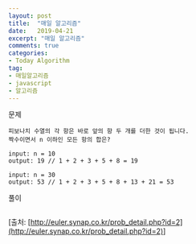 ```yaml
---
layout: post
title:  "매일 알고리즘"
date:   2019-04-21
excerpt: "매일 알고리즘"
comments: true
categories:
- Today Algorithm
tag:
- 매일알고리즘
- javascript
- 알고리즘
---
```


문제
```
피보나치 수열의 각 항은 바로 앞의 항 두 개를 더한 것이 됩니다.
짝수이면서 n 이하인 모든 항의 합은?

input: n = 10
output: 19 // 1 + 2 + 3 + 5 + 8 = 19

input: n = 30
output: 53 // 1 + 2 + 3 + 5 + 8 + 13 + 21 = 53
```

풀이
```javascript
```

[출처: [http://euler.synap.co.kr/prob_detail.php?id=2](http://euler.synap.co.kr/prob_detail.php?id=2)]
